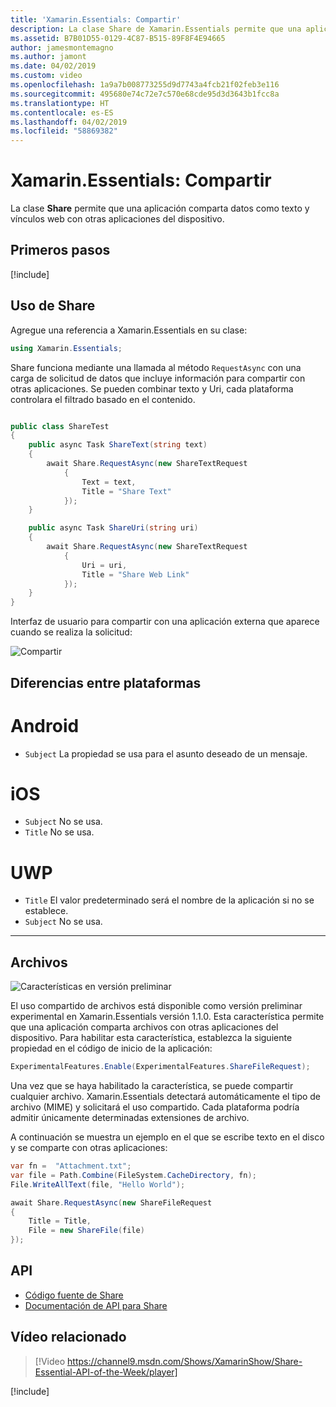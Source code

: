 ```yaml
---
title: 'Xamarin.Essentials: Compartir'
description: La clase Share de Xamarin.Essentials permite que una aplicación comparta datos como texto y vínculos web con otras aplicaciones del dispositivo.
ms.assetid: B7B01D55-0129-4C87-B515-89F8F4E94665
author: jamesmontemagno
ms.author: jamont
ms.date: 04/02/2019
ms.custom: video
ms.openlocfilehash: 1a9a7b008773255d9d7743a4fcb21f02feb3e116
ms.sourcegitcommit: 495680e74c72e7c570e68cde95d3d3643b1fcc8a
ms.translationtype: HT
ms.contentlocale: es-ES
ms.lasthandoff: 04/02/2019
ms.locfileid: "58869382"
---
```

# <a name="xamarinessentials-share"></a>Xamarin.Essentials: Compartir

La clase **Share** permite que una aplicación comparta datos como texto y vínculos web con otras aplicaciones del dispositivo.

## <a name="get-started"></a>Primeros pasos

[!include[](~/essentials/includes/get-started.md)]

## <a name="using-share"></a>Uso de Share

Agregue una referencia a Xamarin.Essentials en su clase:

```csharp
using Xamarin.Essentials;
```

Share funciona mediante una llamada al método `RequestAsync` con una carga de solicitud de datos que incluye información para compartir con otras aplicaciones. Se pueden combinar texto y Uri, cada plataforma controlara el filtrado basado en el contenido.

```csharp

public class ShareTest
{
    public async Task ShareText(string text)
    {
        await Share.RequestAsync(new ShareTextRequest
            {
                Text = text,
                Title = "Share Text"
            });
    }

    public async Task ShareUri(string uri)
    {
        await Share.RequestAsync(new ShareTextRequest
            {
                Uri = uri,
                Title = "Share Web Link"
            });
    }
}
```

Interfaz de usuario para compartir con una aplicación externa que aparece cuando se realiza la solicitud:

![Compartir](images/share.png)

## <a name="platform-differences"></a>Diferencias entre plataformas

# [<a name="android"></a>Android](#tab/android)

* `Subject` La propiedad se usa para el asunto deseado de un mensaje.

# [<a name="ios"></a>iOS](#tab/ios)

* `Subject` No se usa.
* `Title` No se usa.

# [<a name="uwp"></a>UWP](#tab/uwp)

* `Title` El valor predeterminado será el nombre de la aplicación si no se establece.
* `Subject` No se usa.

-----

## <a name="files"></a>Archivos

![Características en versión preliminar](~/media/shared/preview.png)

El uso compartido de archivos está disponible como versión preliminar experimental en Xamarin.Essentials versión 1.1.0. Esta característica permite que una aplicación comparta archivos con otras aplicaciones del dispositivo. Para habilitar esta característica, establezca la siguiente propiedad en el código de inicio de la aplicación:

```csharp
ExperimentalFeatures.Enable(ExperimentalFeatures.ShareFileRequest);
```

Una vez que se haya habilitado la característica, se puede compartir cualquier archivo. Xamarin.Essentials detectará automáticamente el tipo de archivo (MIME) y solicitará el uso compartido. Cada plataforma podría admitir únicamente determinadas extensiones de archivo.

A continuación se muestra un ejemplo en el que se escribe texto en el disco y se comparte con otras aplicaciones:

```csharp
var fn =  "Attachment.txt";
var file = Path.Combine(FileSystem.CacheDirectory, fn);
File.WriteAllText(file, "Hello World");

await Share.RequestAsync(new ShareFileRequest
{
    Title = Title,
    File = new ShareFile(file)
});
```

## <a name="api"></a>API

- [Código fuente de Share](https://github.com/xamarin/Essentials/tree/master/Xamarin.Essentials/Share)
- [Documentación de API para Share](xref:Xamarin.Essentials.Share)

## <a name="related-video"></a>Vídeo relacionado

> [!Video https://channel9.msdn.com/Shows/XamarinShow/Share-Essential-API-of-the-Week/player]

[!include[](~/essentials/includes/xamarin-show-essentials.md)]
